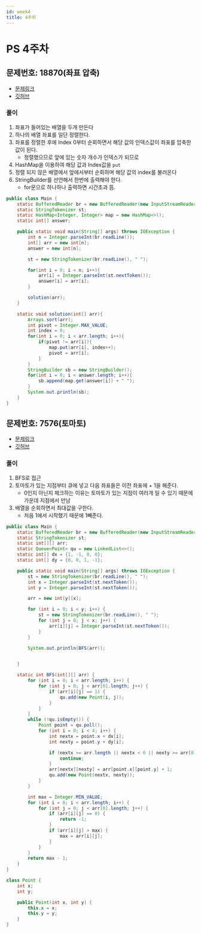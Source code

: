 ```yaml
---
id: week4
title: 4주차
---
```


# PS 4주차

## 문제번호: 18870(좌표 압축)
- [문제링크](https://www.acmicpc.net/problem/18870)
- [깃허브](https://github.com/sksk713/PS/blob/master/4%EC%A3%BC%EC%B0%A8/18870.java)

### 풀이
1. 좌표가 들어있는 배열을 두개 만든다
2. 하나의 배열 좌표를 일단 정렬한다.
3. 좌표를 정렬한 후에 Index 0부터 순회하면서 해당 값의 인덱스값이 좌표를 압축한 값이 된다.
    - 정렬했으므로 앞에 있는 숫자 개수가 인덱스가 되므로
4. HashMap을 이용하여 해당 값과 Index값을 `put`
5. 정렬 되지 않은 배열에서 앞에서부터 순회하며 해당 값의 index를 불러온다
6. StringBuilder를 선언해서 한번에 출력해야 한다.
    - for문으로 하나하나 출력하면 시간초과 뜸.

```java
public class Main {
    static BufferedReader br = new BufferedReader(new InputStreamReader(System.in));
    static StringTokenizer st;
    static HashMap<Integer, Integer> map = new HashMap<>();
    static int[] answer;

    public static void main(String[] args) throws IOException {
        int n = Integer.parseInt(br.readLine());
        int[] arr = new int[n];
        answer = new int[n];

        st = new StringTokenizer(br.readLine(), " ");

        for(int i = 0; i < n; i++){
            arr[i] = Integer.parseInt(st.nextToken());
            answer[i] = arr[i];
        }

        solution(arr);
    }

    static void solution(int[] arr){
        Arrays.sort(arr);
        int pivot = Integer.MAX_VALUE;
        int index = 0;
        for(int i = 0; i < arr.length; i++){
            if(pivot != arr[i]){
                map.put(arr[i], index++);
                pivot = arr[i];
            }
        }
        StringBuilder sb = new StringBuilder();
        for(int i = 0; i < answer.length; i++){
            sb.append(map.get(answer[i]) + " ");
        }
        System.out.println(sb);
    }
}
```

## 문제번호: 7576(토마토)
- [문제링크](https://www.acmicpc.net/problem/7576)
- [깃허브](https://github.com/sksk713/PS/blob/master/4%EC%A3%BC%EC%B0%A8/7576.java)

### 풀이

1. BFS로 접근
2. 토마토가 있는 지점부터 큐에 넣고 다음 좌표들은 이전 좌표에 + 1을 해준다.
    - 0인지 아닌지 체크하는 이유는 토마토가 있는 지점이 여러개 일 수 있기 때문에 가운데 지점에서 만남
3. 배열을 순회하면서 최대값을 구한다.
    - 처음 1에서 시작했기 때문에 1빼준다.

```java
public class Main {
    static BufferedReader br = new BufferedReader(new InputStreamReader(System.in));
    static StringTokenizer st;
    static int[][] arr;
    static Queue<Point> qu = new LinkedList<>();
    static int[] dx = {1, -1, 0, 0};
    static int[] dy = {0, 0, 1, -1};

    public static void main(String[] args) throws IOException {
        st = new StringTokenizer(br.readLine(), " ");
        int x = Integer.parseInt(st.nextToken());
        int y = Integer.parseInt(st.nextToken());

        arr = new int[y][x];

        for (int i = 0; i < y; i++) {
            st = new StringTokenizer(br.readLine(), " ");
            for (int j = 0; j < x; j++) {
                arr[i][j] = Integer.parseInt(st.nextToken());
            }
        }

        System.out.println(BFS(arr));


    }

    static int BFS(int[][] arr) {
        for (int i = 0; i < arr.length; i++) {
            for (int j = 0; j < arr[0].length; j++) {
                if (arr[i][j] == 1) {
                    qu.add(new Point(i, j));
                }
            }
        }
        while (!qu.isEmpty()) {
            Point point = qu.poll();
            for (int i = 0; i < 4; i++) {
                int nextx = point.x + dx[i];
                int nexty = point.y + dy[i];

                if (nextx >= arr.length || nextx < 0 || nexty >= arr[0].length || nexty < 0 || arr[nextx][nexty] != 0) {
                    continue;
                }
                arr[nextx][nexty] = arr[point.x][point.y] + 1;
                qu.add(new Point(nextx, nexty));
            }
        }

        int max = Integer.MIN_VALUE;
        for (int i = 0; i < arr.length; i++) {
            for (int j = 0; j < arr[0].length; j++) {
                if (arr[i][j] == 0) {
                    return -1;
                }
                if (arr[i][j] > max) {
                    max = arr[i][j];
                }
            }
        }
        return max - 1;
    }
}

class Point {
    int x;
    int y;

    public Point(int x, int y) {
        this.x = x;
        this.y = y;
    }
}
```